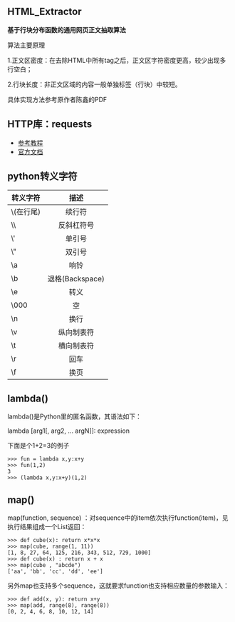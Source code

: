 ## HTML_Extractor

**基于行块分布函数的通用网页正文抽取算法**

算法主要原理

1.正文区密度：在去除HTML中所有tag之后，正文区字符密度更高，较少出现多行空白；

2.行块长度：非正文区域的内容一般单独标签（行块）中较短。

具体实现方法参考原作者陈鑫的PDF

## HTTP库：requests

- [参考教程](http://liam0205.me/2016/02/27/The-requests-library-in-Python/)
- [官方文档](http://docs.python-requests.org/zh_CN/latest/user/quickstart.html)

## python转义字符

| 转义字符  |          描述         |
|---------- |:---------------------:|
|\\(在行尾) | 续行符                |
|\\\\       | 反斜杠符号            |
|\\'        | 单引号                |
|\\"        | 双引号                |
|\\a        | 响铃                  |
|\\b        | 退格(Backspace)       |
|\\e        | 转义                  |
|\\000      | 空                    |
|\\n        | 换行                  |
|\\v        | 纵向制表符            |
|\\t        | 横向制表符            |
|\\r        | 回车                  |
|\\f        | 换页                  |

## lambda()

lambda()是Python里的匿名函数，其语法如下：

lambda [arg1[, arg2, ... argN]]: expression

下面是个1+2=3的例子
```
>>> fun = lambda x,y:x+y
>>> fun(1,2)
3
>>> (lambda x,y:x+y)(1,2)
```
## map()

map(function, sequence) ：对sequence中的item依次执行function(item)，见执行结果组成一个List返回：
```
>>> def cube(x): return x*x*x
>>> map(cube, range(1, 11))
[1, 8, 27, 64, 125, 216, 343, 512, 729, 1000]
>>> def cube(x) : return x + x
>>> map(cube , "abcde")
['aa', 'bb', 'cc', 'dd', 'ee']
```

另外map也支持多个sequence，这就要求function也支持相应数量的参数输入：
```
>>> def add(x, y): return x+y
>>> map(add, range(8), range(8))
[0, 2, 4, 6, 8, 10, 12, 14]
```